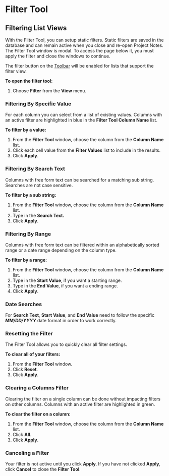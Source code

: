 # Filter Tool

## Filtering List Views

With the Filter Tool, you can setup static filters. Static filters are saved in the database and can remain active when you close and re-open Project Notes. The Filter Tool window is modal. To access the page below it, you must apply the filter and close the windows to continue.

The filter button on the [Toolbar](Toolbar.md) will be enabled for lists that support the filter view.

**To open the filter tool:**

1. Choose **Filter** from the **View** menu.

### Filtering By Specific Value

For each column you can select from a list of existing values. Columns with an active filter are highlighted in blue in the **Filter Tool Column Name** list.

**To filter by a value:**

1. From the **Filter Tool** window, choose the column from the **Column Name** list.
2. Click each cell value from the **Filter Values** list to include in the results.
3. Click **Apply**.

### Filtering By Search Text

Columns with free form text can be searched for a matching sub string. Searches are not case sensitive.

**To filter by a sub string:**

1. From the **Filter Tool** window, choose the column from the **Column Name** list.
2. Type in the **Search Text.**
3. Click **Apply**.

### Filtering By Range

Columns with free form text can be filtered within an alphabetically sorted range or a date range depending on the column type.

**To filter by a range:**

1. From the **Filter Tool** window, choose the column from the **Column Name** list.
2. Type in the **Start Value**, if you want a starting range.
3. Type in the **End Value**, if you want a ending range.
4. Click **Apply**.

### Date Searches

For **Search Text**, **Start Value**, and **End Value** need to follow the specific ***MM/DD/YYYY*** date format in order to work correctly.

### Resetting the Filter

The Filter Tool allows you to quickly clear all filter settings.

**To clear all of your filters:**

1. From the **Filter Tool** window.
2. Click **Reset**.
3. Click **Apply**.

### Clearing a Columns Filter

Clearing the filter on a single column can be done without impacting filters on other columns. Columns with an active filter are highlighted in green.

**To clear the filter on a column:**

1. From the **Filter Tool** window, choose the column from the **Column Name** list.
2. Click **All**.
3. Click **Apply**.

### Canceling a Filter

Your filter is not active until you click **Apply**. If you have not clicked **Apply**, click **Cancel** to close the **Filter Tool**.
